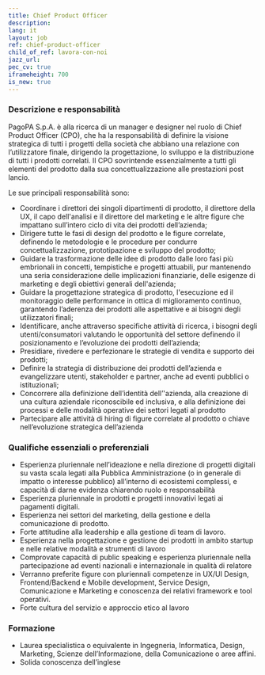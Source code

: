 ```yaml
---
title: Chief Product Officer
description:
lang: it
layout: job
ref: chief-product-officer
child_of_ref: lavora-con-noi
jazz_url: 
pec_cv: true
iframeheight: 700
is_new: true
---
```


### Descrizione e responsabilità

PagoPA S.p.A. è alla ricerca di un manager e designer nel ruolo di Chief Product Officer (CPO), che ha la responsabilità di definire la visione strategica di tutti i progetti della società che abbiano una relazione con l’utilizzatore finale, dirigendo la progettazione, lo sviluppo e la distribuzione di tutti i prodotti correlati. Il CPO sovrintende essenzialmente a tutti gli elementi del prodotto dalla sua concettualizzazione alle prestazioni post lancio.

Le sue principali responsabilità sono:
* Coordinare i direttori dei singoli dipartimenti di prodotto, il direttore della UX, il capo dell'analisi e il direttore del marketing e le altre figure che impattano sull’intero ciclo di vita dei prodotti dell’azienda;
* Dirigere tutte le fasi di design del prodotto e le figure correlate, definendo le metodologie e le procedure per condurre concettualizzazione, prototipazione e sviluppo del prodotto;
* Guidare la trasformazione delle idee di prodotto dalle loro fasi più embrionali in concetti, tempistiche e progetti attuabili, pur mantenendo una seria considerazione delle implicazioni finanziarie, delle esigenze di marketing e degli obiettivi generali dell'azienda;
* Guidare la progettazione strategica di prodotto, l'esecuzione ed il monitoraggio delle performance in ottica di miglioramento continuo, garantendo l’aderenza dei prodotti alle aspettative e ai bisogni degli utilizzatori finali;
* Identificare, anche attraverso specifiche attività di ricerca, i bisogni degli utenti/consumatori valutando le opportunità del settore definendo il posizionamento e l’evoluzione dei prodotti dell’azienda;
* Presidiare, rivedere e perfezionare le strategie di vendita e supporto dei prodotti;
* Definire la strategia di distribuzione dei prodotti dell’azienda e evangelizzare utenti, stakeholder e partner, anche ad eventi pubblici o istituzionali;
* Concorrere alla definizione dell’identità dell’'azienda, alla creazione di una cultura aziendale riconoscibile ed inclusiva, e alla definizione dei processi e delle modalità operative dei settori legati al prodotto
* Partecipare alle attività di hiring di figure correlate al prodotto o chiave nell’evoluzione strategica dell’azienda

### Qualifiche essenziali o preferenziali

* Esperienza pluriennale nell’ideazione e nella direzione di progetti digitali su vasta scala legati alla Pubblica Amministrazione (o in generale di impatto o interesse pubblico) all’interno di ecosistemi complessi, e capacità di darne evidenza chiarendo ruolo e responsabilità
* Esperienza pluriennale in prodotti e progetti innovativi legati ai pagamenti digitali.
* Esperienza nei settori del marketing, della gestione e della comunicazione di prodotto.
* Forte attitudine alla leadership e alla gestione di team di lavoro.
* Esperienza nella progettazione e gestione dei prodotti in ambito startup e nelle relative modalità e strumenti di lavoro
* Comprovate capacità di public speaking e esperienza pluriennale nella partecipazione ad eventi nazionali e internazionale in qualità di relatore
* Verranno preferite figure con pluriennali competenze in UX/UI Design, Frontend/Backend e Mobile development, Service Design, Comunicazione e Marketing e conoscenza dei relativi framework e tool operativi.
* Forte cultura del servizio e approccio etico al lavoro

### Formazione

* Laurea specialistica o equivalente in Ingegneria, Informatica, Design, Marketing, Scienze dell’Informazione,  della Comunicazione o aree affini.
* Solida conoscenza dell’inglese 

